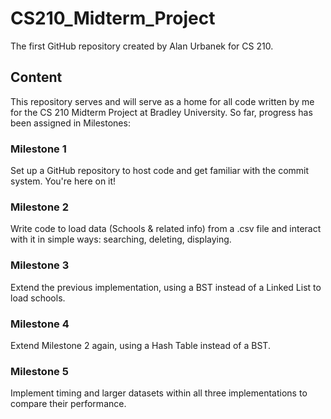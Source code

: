 # CS210_Midterm_Project
The first GitHub repository created by Alan Urbanek for CS 210.

## Content
This repository serves and will serve as a home for all code written by me for the CS 210 Midterm Project at Bradley University. So far, progress has been assigned in Milestones:
### Milestone 1
Set up a GitHub repository to host code and get familiar with the commit system. You're here on it!
### Milestone 2
Write code to load data (Schools & related info) from a .csv file and interact with it in simple ways: searching, deleting, displaying.
### Milestone 3
Extend the previous implementation, using a BST instead of a Linked List to load schools.
### Milestone 4
Extend Milestone 2 again, using a Hash Table instead of a BST.
### Milestone 5
Implement timing and larger datasets within all three implementations to compare their performance.